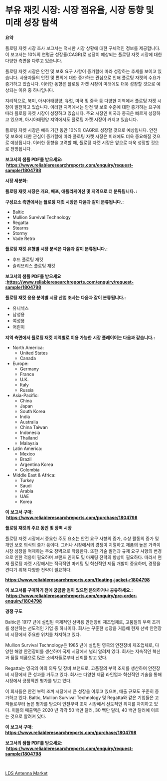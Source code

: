 <p><h1>부유 재킷 시장: 시장 점유율, 시장 동향 및 미래 성장 탐색</h1></p><p><strong>요약</strong></p>
<p><p>플로팅 자켓 시장 조사 보고서는 적시한 시장 상황에 대한 구체적인 정보를 제공합니다. 이 보고서는 10%의 연평균 성장률(CAGR)로 성장이 예상되는 플로팅 자켓 시장에 대한 다양한 측면을 다루고 있습니다.</p><p>플로팅 자켓 시장은 안전 및 보호 요구 사항이 증가함에 따라 성장하는 추세를 보이고 있습니다. 사용자들의 안전 및 편의에 대한 증가하는 관심으로 인해 플로팅 자켓의 수요가 증가하고 있습니다. 이러한 동향은 플로팅 자켓 시장이 미래에도 더욱 성장할 것으로 예상되는 이유 중 하나입니다.</p><p>지리적으로, 북미, 아시아태평양, 유럽, 미국 및 중국 등 다양한 지역에서 플로팅 자켓 시장이 발전하고 있습니다. 이러한 지역에서는 안전 및 보호 수준에 대한 증가하는 요구에 따라 플로팅 자켓 시장이 성장하고 있습니다. 주요 시장인 미국과 중국은 빠르게 성장하고 있으며, 아시아태평양 지역에서도 플로팅 자켓 시장이 커지고 있습니다.</p><p>플로팅 자켓 시장은 예측 기간 동안 10%의 CAGR로 성장할 것으로 예상됩니다. 안전 및 보호에 대한 관심이 증가함에 따라 플로팅 자켓 시장은 미래에도 더욱 중요해질 것으로 예상됩니다. 이러한 동향을 고려할 때, 플로팅 자켓 시장은 앞으로 더욱 성장할 것으로 전망됩니다.</p></p>
<p><strong>보고서의 샘플 PDF를 받으세요: &nbsp;<a href="https://www.reliableresearchreports.com/enquiry/request-sample/1804798">https://www.reliableresearchreports.com/enquiry/request-sample/1804798</a></strong></p>
<p><strong>시장 세분화:</strong></p>
<p><strong> 플로팅 재킷 시장은 개요, 배포, 애플리케이션 및 지역으로 더 분류됩니다. :</strong></p>
<p><strong>구성요소 측면에서는 플로팅 재킷 시장은 다음과 같이 분류됩니다.:</strong></p>
<p><ul><li>Baltic</li><li>Mullion Survival Technology</li><li>Regatta</li><li>Stearns</li><li>Stormy</li><li>Vade Retro</li></ul></p>
<p><strong> 플로팅 재킷 유형별 시장 분석은 다음과 같이 분류됩니다.:</strong></p>
<p><ul><li>후드 플로팅 재킷</li><li>슬리브리스 플로팅 재킷</li></ul></p>
<p><strong>보고서의 샘플 PDF를 받으세요 :<a href="https://www.reliableresearchreports.com/enquiry/request-sample/1804798">https://www.reliableresearchreports.com/enquiry/request-sample/1804798</a></strong></p>
<p><strong> 플로팅 재킷 응용 분야별 시장 산업 조사는 다음과 같이 분류됩니다.:</strong></p>
<p><ul><li>유니섹스</li><li>남성용</li><li>여성용</li><li>어린이</li></ul></p>
<p><strong>지역 측면에서 플로팅 재킷 지역별로 이용 가능한 시장 플레이어는 다음과 같습니다.:</strong></p>
<p><ul>
    <li>
        North America:
        <ul>
            <li>United States</li>
            <li>Canada</li>
        </ul>
    </li>
    <li>
        Europe:
        <ul>
            <li>Germany</li>
            <li>France</li>
            <li>U.K.</li>
            <li>Italy</li>
            <li>Russia</li>
        </ul>
    </li>
    <li>
        Asia-Pacific:
        <ul>
            <li>China</li>
            <li>Japan</li>
            <li>South Korea</li>
            <li>India</li>
            <li>Australia</li>
            <li>China Taiwan</li>
            <li>Indonesia</li>
            <li>Thailand</li>
            <li>Malaysia</li>
        </ul>
    </li>
    <li>
        Latin America:
        <ul>
            <li>Mexico</li>
            <li>Brazil</li>
            <li>Argentina Korea</li>
            <li>Colombia</li>
        </ul>
    </li>
    <li>
        Middle East & Africa:
        <ul>
            <li>Turkey</li>
            <li>Saudi</li>
            <li>Arabia</li>
            <li>UAE</li>
            <li>Korea</li>
        </ul>
    </li>
    </ul></p>
<p><strong>이 보고서 구매: &nbsp;<a href="https://www.reliableresearchreports.com/purchase/1804798">https://www.reliableresearchreports.com/purchase/1804798</a></strong></p>
<p><strong>플로팅 재킷의 주요 동인 및 장벽 시장</strong></p>
<p><p>플로팅 자켓 시장에서 중요한 주도 요소는 안전 요구 사항의 증가, 수상 활동의 증가 및 개인 보호 의식의 증가 등이다. 그러나 시장에서의 경쟁이 치열하고 제품의 높은 가격이 시장 성장을 억제하는 주요 장벽으로 작용한다. 또한 기술 발전과 규제 요구 사항의 변경으로 인한 적응이 필요하며 브랜드 인지도 및 마케팅 전략의 향상이 필요하다. 따라서 현재 플로팅 자켓 시장에서는 적극적인 마케팅 및 혁신적인 제품 개발이 중요하며, 경쟁을 견디기 위해 다양한 전략이 필요하다.</p></p>
<p><strong><a href="https://www.reliableresearchreports.com/floating-jacket-r1804798">https://www.reliableresearchreports.com/floating-jacket-r1804798</a></strong></p>
<p><strong>이 보고서를 구매하기 전에 궁금한 점이 있으면 문의하거나 공유하세요.: &nbsp;<a href="https://www.reliableresearchreports.com/enquiry/pre-order-enquiry/1804798">https://www.reliableresearchreports.com/enquiry/pre-order-enquiry/1804798</a></strong></p>
<p><strong>경쟁 구도</strong></p>
<p><p>Baltic은 1977 년에 설립된 국제적인 선박용 안전장비 제조업체로, 고품질의 부력 조끼를 생산하는 선도적인 기업 중 하나이다. 회사는 꾸준한 성장을 거듭해 현재 선박 안전장비 시장에서 주요한 위치를 차지하고 있다.</p><p>Mullion Survival Technology은 1985 년에 설립된 영국의 안전장비 제조업체로, 다양한 해양 안전장비를 생산하며 국제 시장에서 널리 알려져 있다. 회사는 지속적인 혁신과 품질 제품으로 많은 소비자들로부터 신뢰를 받고 있다.</p><p>Regatta는 영국의 야외 의류 및 장비 브랜드로, 고품질의 부력 조끼를 생산하여 안전장비 시장에서 큰 성과를 거두고 있다. 회사는 다양한 제품 라인업과 혁신적인 기술을 통해 시장에서 긍정적인 평가를 받고 있다.</p><p>이 회사들은 안전 부력 조끼 시장에서 큰 성장을 이루고 있으며, 매출 규모도 꾸준히 증가하고 있다. Baltic, Mullion Survival Technology 및 Regatta와 같은 기업들은 고객들로부터 높은 평가를 받으며 안전부력 조끼 시장에서 선도적인 위치를 차지하고 있다. 이들의 매출액은 2020 년 각각 50 백만 달러, 30 백만 달러, 40 백만 달러에 이르는 것으로 알려져 있다.</p></p>
<p><strong>이 보고서 구매: &nbsp; <a href="https://www.reliableresearchreports.com/purchase/1804798">https://www.reliableresearchreports.com/purchase/1804798</a></strong></p>
<p><strong>보고서의 샘플 PDF를 받으세요: &nbsp;<a href="https://www.reliableresearchreports.com/enquiry/request-sample/1804798">https://www.reliableresearchreports.com/enquiry/request-sample/1804798</a></strong><strong></strong></p>
<p>&nbsp;</p>
<p><p><a href="https://invited-way-688.notion.site/LDS-Antenna-Market-Analysis-and-Sze-Forecasted-for-period-from-2024-to-2031-0ec2b0ce20e74ce6b38d96f3c54f4c2b">LDS Antenna Market</a></p></p>